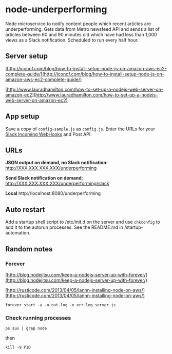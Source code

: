 # node-underperforming
Node microservice to notify content people which recent articles are underperforming. Gets data from Metro newsfeed API and sends a list of articles between 60 and 90 minutes old which have had less than 1,000 views as a Slack notification. Scheduled to run every half hour.

## Server setup ##

[http://iconof.com/blog/how-to-install-setup-node-js-on-amazon-aws-ec2-complete-guide/](http://iconof.com/blog/how-to-install-setup-node-js-on-amazon-aws-ec2-complete-guide/)

[http://www.lauradhamilton.com/how-to-set-up-a-nodejs-web-server-on-amazon-ec2](http://www.lauradhamilton.com/how-to-set-up-a-nodejs-web-server-on-amazon-ec2)

## App setup ##

Save a copy of `config-sample.js` as `config.js`. Enter the URLs for your [Slack Incoming WebHooks](https://api.slack.com/incoming-webhooks) and Post API.

## URLs ##

**JSON output on demand, no Slack notification:** http://XXX.XXX.XXX.XXX/underperforming

**Send Slack notification on demand:** http://XXX.XXX.XXX.XXX/underperforming/slack

**Local** http://localhost:8080/underperforming

## Auto restart ##

Add a startup shell script to /etc/init.d on the server and use `chkconfig` to add it to the autorun processes. See the README.md in /startup-automation.

## Random notes ##

### Forever ###

[http://blog.nodejitsu.com/keep-a-nodejs-server-up-with-forever/](http://blog.nodejitsu.com/keep-a-nodejs-server-up-with-forever/)

[http://rusticode.com/2013/04/05/lannn-installing-node-on-aws/](http://rusticode.com/2013/04/05/lannn-installing-node-on-aws/)

`forever start -a -o out.log -e err.log server.js`

### Check running processes ###

`ps aux | grep node`

then

`kill -9 PID`
